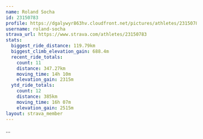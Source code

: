 ```yaml
---
name: Roland Socha
id: 23150783
profile: https://dgalywyr863hv.cloudfront.net/pictures/athletes/23150783/14745672/4/large.jpg
username: roland-socha
strava_url: https://www.strava.com/athletes/23150783
stats:
  biggest_ride_distance: 119.79km
  biggest_climb_elevation_gain: 688.4m
  recent_ride_totals:
    count: 11
    distance: 347.27km
    moving_time: 14h 10m
    elevation_gain: 2315m
  ytd_ride_totals:
    count: 12
    distance: 385km
    moving_time: 16h 07m
    elevation_gain: 2515m
layout: strava_member
--- 
```

...
